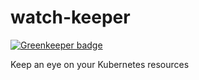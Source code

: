 # watch-keeper

[![Greenkeeper badge](https://badges.greenkeeper.io/razee-io/Watch-keeper.svg)](https://greenkeeper.io/)

Keep an eye on your Kubernetes resources
